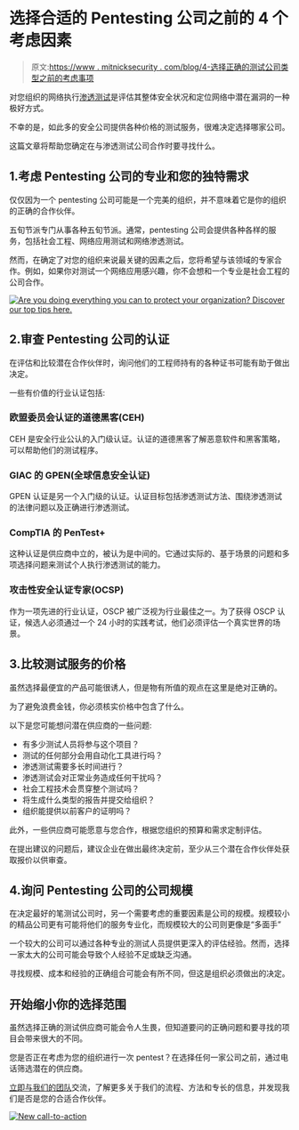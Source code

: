 # 选择合适的 Pentesting 公司之前的 4 个考虑因素

> 原文:[https://www . mitnicksecurity . com/blog/4-选择正确的测试公司类型之前的考虑事项](https://www.mitnicksecurity.com/blog/4-considerations-before-choosing-the-right-type-of-pentesting-company)

对您组织的网络执行[渗透测试](https://www.mitnicksecurity.com/penetration-testing)是评估其整体安全状况和定位网络中潜在漏洞的一种极好方式。

不幸的是，如此多的安全公司提供各种价格的测试服务，很难决定选择哪家公司。

这篇文章将帮助您确定在与渗透测试公司合作时要寻找什么。

## 1.考虑 Pentesting 公司的专业和您的独特需求

仅仅因为一个 pentesting 公司可能是一个完美的组织，并不意味着它是你的组织的正确的合作伙伴。

五旬节派专门从事各种五旬节派。通常，pentesting 公司会提供各种各样的服务，包括社会工程、网络应用测试和网络渗透测试。

然而，在确定了对您的组织来说最关键的因素之后，您将希望与该领域的专家合作。例如，如果你对测试一个网络应用感兴趣，你不会想和一个专业是社会工程的公司合作。

[![Are you doing everything you can to protect your organization? Discover our top  tips here.](../Images/21739e3e71a2c8467ca7cbb801d848b2.png)](https://cta-redirect.hubspot.com/cta/redirect/3875471/17d39c58-6f51-4d64-9cfc-57ee31efb530) 

## 2.审查 Pentesting 公司的认证

在评估和比较潜在合作伙伴时，询问他们的工程师持有的各种证书可能有助于做出决定。

一些有价值的行业认证包括:

### 欧盟委员会认证的道德黑客(CEH)

CEH 是安全行业公认的入门级认证。认证的道德黑客了解恶意软件和黑客策略，可以帮助他们的测试程序。

### GIAC 的 GPEN(全球信息安全认证)

GPEN 认证是另一个入门级的认证。认证目标包括渗透测试方法、围绕渗透测试的法律问题以及正确进行渗透测试。

### CompTIA 的 PenTest+

这种认证是供应商中立的，被认为是中间的。它通过实际的、基于场景的问题和多项选择问题来测试个人执行渗透测试的能力。

### 攻击性安全认证专家(OCSP)

作为一项先进的行业认证，OSCP 被广泛视为行业最佳之一。为了获得 OSCP 认证，候选人必须通过一个 24 小时的实践考试，他们必须评估一个真实世界的场景。

## 3.比较测试服务的价格

虽然选择最便宜的产品可能很诱人，但是物有所值的观点在这里是绝对正确的。

为了避免浪费金钱，你必须核实价格中包含了什么。

以下是您可能想问潜在供应商的一些问题:

*   有多少测试人员将参与这个项目？
*   测试的任何部分会用自动化工具进行吗？
*   渗透测试需要多长时间进行？
*   渗透测试会对正常业务造成任何干扰吗？
*   社会工程技术会贯穿整个测试吗？
*   将生成什么类型的报告并提交给组织？
*   组织能提供以前客户的证明吗？

此外，一些供应商可能愿意与您合作，根据您组织的预算和需求定制评估。

在提出建议的问题后，建议企业在做出最终决定前，至少从三个潜在合作伙伴处获取报价以供审查。

## 4.询问 Pentesting 公司的公司规模

在决定最好的笔测试公司时，另一个需要考虑的重要因素是公司的规模。规模较小的精品公司更有可能将他们的服务专业化，而规模较大的公司则更像是“多面手”

一个较大的公司可以通过各种专业的测试人员提供更深入的评估经验。然而，选择一家太大的公司可能会导致个人经验不足或缺乏沟通。

寻找规模、成本和经验的正确组合可能会有所不同，但这是组织必须做出的决定。

## 开始缩小你的选择范围

虽然选择正确的测试供应商可能会令人生畏，但知道要问的正确问题和要寻找的项目会带来很大的不同。

您是否正在考虑为您的组织进行一次 pentest？在选择任何一家公司之前，通过电话筛选潜在的供应商。

[立即与我们的团队](https://www.mitnicksecurity.com/contact-us)交流，了解更多关于我们的流程、方法和专长的信息，并发现我们是否是您的合适合作伙伴。

[![New call-to-action](../Images/95ee2efaa0b0e1050f47338da41f7869.png)](https://cta-redirect.hubspot.com/cta/redirect/3875471/7f9b1de1-cf7c-4700-8892-cdf9402b32cf)